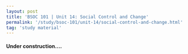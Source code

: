 ```yaml
---
layout: post
title: 'BSOC 101 | Unit 14: Social Control and Change'
permalink: '/study/bsoc-101/unit-14/social-control-and-change.html'
tag: 'study material'
---
```


#### Under construction....